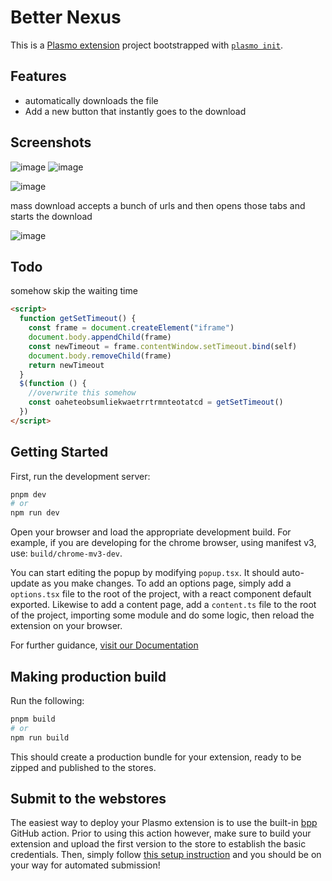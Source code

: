 # Better Nexus

This is a [Plasmo extension](https://docs.plasmo.com/) project bootstrapped with [`plasmo init`](https://www.npmjs.com/package/plasmo).

## Features

- automatically downloads the file
- Add a new button that instantly goes to the download

## Screenshots

![image](https://user-images.githubusercontent.com/72335827/206900255-ca6e57f1-ca4e-47e0-a60e-034e71e18b17.png)
![image](https://user-images.githubusercontent.com/72335827/206900262-a221c851-a628-48d3-9438-47f5b21111fe.png)

![image](https://user-images.githubusercontent.com/72335827/206877762-baa5e49c-a876-442e-9669-0f13563b924a.png)

mass download accepts a bunch of urls and then opens those tabs and starts the download

![image](https://user-images.githubusercontent.com/72335827/206899888-b81fbd0b-b3c7-4533-a0c4-0b5180722ca0.png)


## Todo

somehow skip the waiting time

```html
<script>
  function getSetTimeout() {
    const frame = document.createElement("iframe")
    document.body.appendChild(frame)
    const newTimeout = frame.contentWindow.setTimeout.bind(self)
    document.body.removeChild(frame)
    return newTimeout
  }
  $(function () {
    //overwrite this somehow
    const oaheteobsumliekwaetrrtrmnteotatcd = getSetTimeout()
  })
</script>
```

## Getting Started

First, run the development server:

```bash
pnpm dev
# or
npm run dev
```

Open your browser and load the appropriate development build. For example, if you are developing for the chrome browser, using manifest v3, use: `build/chrome-mv3-dev`.

You can start editing the popup by modifying `popup.tsx`. It should auto-update as you make changes. To add an options page, simply add a `options.tsx` file to the root of the project, with a react component default exported. Likewise to add a content page, add a `content.ts` file to the root of the project, importing some module and do some logic, then reload the extension on your browser.

For further guidance, [visit our Documentation](https://docs.plasmo.com/)

## Making production build

Run the following:

```bash
pnpm build
# or
npm run build
```

This should create a production bundle for your extension, ready to be zipped and published to the stores.

## Submit to the webstores

The easiest way to deploy your Plasmo extension is to use the built-in [bpp](https://bpp.browser.market) GitHub action. Prior to using this action however, make sure to build your extension and upload the first version to the store to establish the basic credentials. Then, simply follow [this setup instruction](https://docs.plasmo.com/workflows/submit) and you should be on your way for automated submission!
